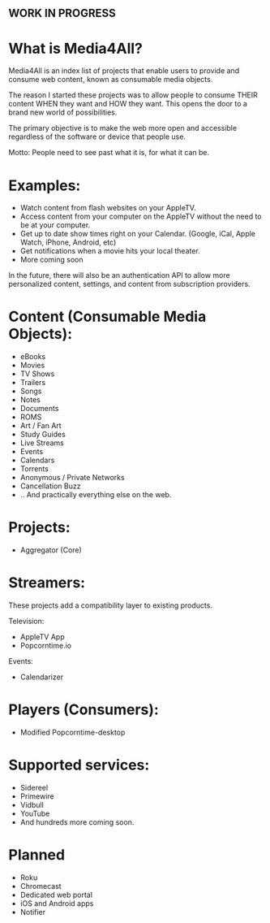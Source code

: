 ## WORK IN PROGRESS

# What is Media4All?
Media4All is an index list of projects that enable users to provide and consume web content, known as consumable
media objects.

The reason I started these projects was to allow people to consume THEIR content WHEN they want and HOW they want.
This opens the door to a brand new world of possibilities.

The primary objective is to make the web more open and accessible regardless of the software or device that people use.

Motto: People need to see past what it is, for what it can be.

# Examples:
  * Watch content from flash websites on your AppleTV.
  * Access content from your computer on the AppleTV without the need to be at your computer.
  * Get up to date show times right on your Calendar. (Google, iCal, Apple Watch, iPhone, Android, etc)
  * Get notifications when a movie hits your local theater.
  * More coming soon

In the future, there will also be an authentication API to allow more personalized content, settings, and
content from subscription providers.

# Content (Consumable Media Objects):
* eBooks
* Movies
* TV Shows
* Trailers
* Songs
* Notes
* Documents
* ROMS
* Art / Fan Art
* Study Guides
* Live Streams
* Events
* Calendars
* Torrents
* Anonymous / Private Networks
* Cancellation Buzz
* .. And practically everything else on the web.

# Projects:
* Aggregator (Core)

# Streamers: 
These projects add a compatibility layer to existing products.

Television:
 * AppleTV App
 * Popcorntime.io
 
Events:
 * Calendarizer

# Players (Consumers):
* Modified Popcorntime-desktop

# Supported services:
* Sidereel
* Primewire
* Vidbull
* YouTube
* And hundreds more coming soon.

# Planned
* Roku
* Chromecast
* Dedicated web portal
* iOS and Android apps
* Notifier
